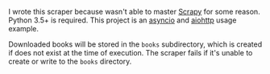 I wrote this scraper because wasn't able to master [Scrapy](https://scrapy.org/) for some reason.  Python 3.5+ is required.  This project is an [asyncio](https://docs.python.org/3/library/asyncio.html) and [aiohttp](https://aiohttp.readthedocs.io/en/stable/) usage example.

Downloaded books will be stored in the `books` subdirectory, which is created if does not exist at the time of execution.  The scraper fails if it's unable to create or write to the `books` directory.
